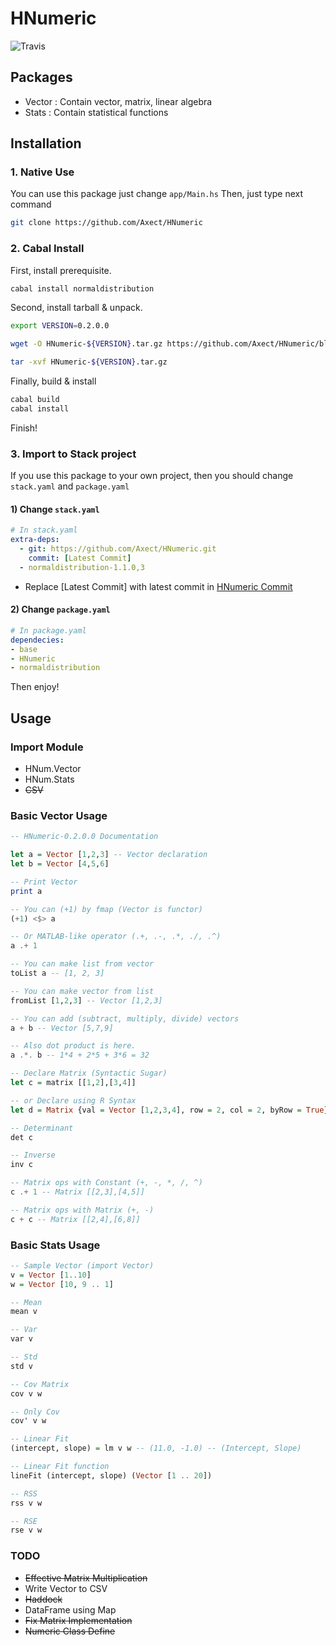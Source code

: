 # HNumeric

![Travis](https://travis-ci.org/Axect/HNumeric.svg?branch=master)

## Packages

* Vector : Contain vector, matrix, linear algebra
* Stats : Contain statistical functions

## Installation

### 1. Native Use

You can use this package just change `app/Main.hs`
Then, just type next command

```bash
git clone https://github.com/Axect/HNumeric
```

### 2. Cabal Install

First, install prerequisite.

```sh
cabal install normaldistribution
```
  
Second, install tarball & unpack.

```sh
export VERSION=0.2.0.0

wget -O HNumeric-${VERSION}.tar.gz https://github.com/Axect/HNumeric/blob/master/dist/HNumeric-0.1.0.0.tar.gz\?raw\=true

tar -xvf HNumeric-${VERSION}.tar.gz
```

Finally, build & install

```sh
cabal build
cabal install
```

Finish!

### 3. Import to Stack project

If you use this package to your own project, then you should change `stack.yaml` and `package.yaml`

#### 1) Change `stack.yaml`

```yaml
# In stack.yaml
extra-deps:
  - git: https://github.com/Axect/HNumeric.git
    commit: [Latest Commit]
  - normaldistribution-1.1.0,3
```

* Replace [Latest Commit] with latest commit in [HNumeric Commit](https://github.com/Axect/HNumeric/commits/master)

#### 2) Change `package.yaml`

```yaml
# In package.yaml
dependecies:
- base
- HNumeric
- normaldistribution
```

Then enjoy!

## Usage

### Import Module

* HNum.Vector
* HNum.Stats
* ~~CSV~~

### Basic Vector Usage

```haskell
-- HNumeric-0.2.0.0 Documentation

let a = Vector [1,2,3] -- Vector declaration
let b = Vector [4,5,6]

-- Print Vector
print a

-- You can (+1) by fmap (Vector is functor)
(+1) <$> a 

-- Or MATLAB-like operator (.+, .-, .*, ./, .^)
a .+ 1

-- You can make list from vector
toList a -- [1, 2, 3]

-- You can make vector from list
fromList [1,2,3] -- Vector [1,2,3]

-- You can add (subtract, multiply, divide) vectors
a + b -- Vector [5,7,9]

-- Also dot product is here.
a .*. b -- 1*4 + 2*5 + 3*6 = 32

-- Declare Matrix (Syntactic Sugar)
let c = matrix [[1,2],[3,4]]

-- or Declare using R Syntax
let d = Matrix {val = Vector [1,2,3,4], row = 2, col = 2, byRow = True}

-- Determinant
det c

-- Inverse
inv c

-- Matrix ops with Constant (+, -, *, /, ^)
c .+ 1 -- Matrix [[2,3],[4,5]]

-- Matrix ops with Matrix (+, -)
c + c -- Matrix [[2,4],[6,8]]
```

### Basic Stats Usage

```haskell
-- Sample Vector (import Vector)
v = Vector [1..10]
w = Vector [10, 9 .. 1]

-- Mean
mean v

-- Var
var v

-- Std
std v

-- Cov Matrix
cov v w

-- Only Cov
cov' v w

-- Linear Fit
(intercept, slope) = lm v w -- (11.0, -1.0) -- (Intercept, Slope)

-- Linear Fit function
lineFit (intercept, slope) (Vector [1 .. 20])

-- RSS
rss v w

-- RSE
rse v w
```

### TODO

* ~~Effective Matrix Multiplication~~
* Write Vector to CSV
* ~~Haddock~~
* DataFrame using Map
* ~~Fix Matrix Implementation~~
* ~~Numeric Class Define~~
